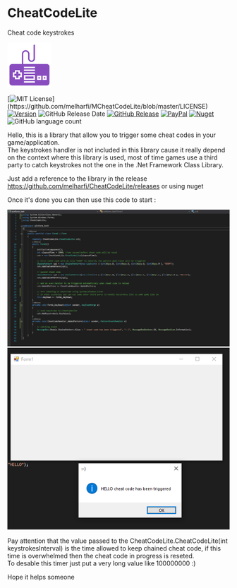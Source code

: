 # CheatCodeLite
Cheat code keystrokes<br>

<img src="resources/logo.png" width="100">

[![MIT License](https://img.shields.io/apm/l/atomic-design-ui.svg?)](https://github.com/melharfi/MCheatCodeLite/blob/master/LICENSE)
[![Version](https://badge.fury.io/gh/tterb%2FHyde.svg)](https://github.com/melharfi/MCheatCodeLite)
![GitHub Release Date](https://img.shields.io/github/release-date/melharfi/CheatCodeLite?color=black)
[![GitHub Release](https://img.shields.io/github/v/release/melharfi/CheatCodeLite)](https://github.com/melharfi/CheatCodeLite/releases) 
[![PayPal](https://img.shields.io/badge/paypal-donate-yellow.svg)](https://www.paypal.com/cgi-bin/webscr?cmd=_s-xclick&hosted_button_id=VN92ND2CDMX92)
[![Nuget](https://img.shields.io/nuget/v/melharfi?color=red)](https://www.nuget.org/packages/MELHARFI/)
![GitHub language count](https://img.shields.io/github/languages/count/melharfi/CheatCodeLite?color=red)

Hello, this is a library that allow you to trigger some cheat codes in your game/application.<br>
The keystrokes handler is not included in this library cause it really depend on the context where this library is used, most of time games use a third party to catch keystrokes not the one in the .Net Framework Class Library.<br>

Just add a reference to the library in the release https://github.com/melharfi/CheatCodeLite/releases
or using nuget

Once it's done you can then use this code to start :


<img src="resources/sample1.PNG"><br>
<img src="resources/sample2.PNG"><br>

Pay attention that the value passed to the CheatCodeLite.CheatCodeLite(int keystrokesInterval) is the time allowed to keep chained cheat code, if this time is overwhelmed then the cheat code in progress is reseted.<br>
To desable this timer just put a very long value like 100000000 :)<br>




Hope it helps someone
